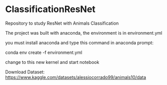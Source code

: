 # ClassificationResNet
Repository to study ResNet with Animals Classification

The project was built with anaconda, the environment is in environment.yml

you must install anaconda and type this command in anaconda prompt: 

conda env create -f environment.yml

change to this new kernel and start notebook 


Download Dataset: https://www.kaggle.com/datasets/alessiocorrado99/animals10/data
